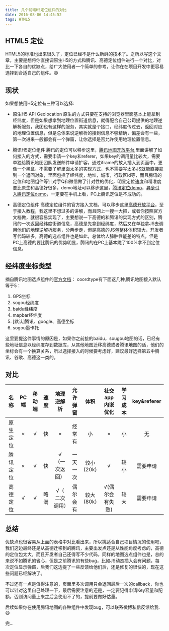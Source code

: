 ```yaml
---
title: 几个前端H5定位组件的对比
date: 2016-08-06 14:45:52
tags: HTML5
---
```


## HTML5 定位

HTML5的标准也出来很久了，定位已经不是什么新鲜的技术了。之所以写这个文章，主要是想将你直接调原生H5的方式和腾讯、高德定位组件进行一个对比，对比一下各自的优缺点，给广大使用者一个简单的参考，让你在在项目开发中更容易选择到合适自己的组件。😄

## 现状

如果想使用H5定位有三种可以选择:

* 原生H5 API Geolocation
原生的方式只要在支持的浏览器里面基本上能拿到经纬度，但是如果想拿到地理位置街道信息，就得配合自己公司提供的地理逆解析服务，我团也有这样的服务，其实就是个接口，经纬度传过去，返回对应的地理位置信息，但是总体来说逆解析的接到信息不够精确，偏差会有一些，第一次进来一般都会有一个弹窗，让你选择是否允许使用地理位置信息。

* 腾讯H5定位组件
腾讯的定位可以移步这里，[腾讯地图开放平台](http://lbs.qq.com/tool/component-geolocation.html),里面讲解了如何接入的方式，需要申请一个key和referer，如果key的调用量比较大，需要单独给腾讯地图团队发送邮件申请扩容，通过iframe的放入插入到页面中，更像一个黑盒，不需要了解里面太多的实现方式，也不需要写太多JS就能直接拿到一个返回对象，里面包括了经纬度，地址，城市，行政区id等，而且腾讯的定位和地图组件等针对手Q和微信做了针对性的优化，明显定位速度和精准度要比原生和高德好很多，demo地址可以移步这里，[腾讯定位demo](http://demo.codefilled.com/geolocation/location)，[异步引入腾讯定位demo](http://demo.codefilled.com/geolocation)，一定要在手机上看，PC上腾讯定位是不成功的。

* 高德定位组件
高德定位组件的官方接入文档，可以移步这里[高德开放平台](http://lbs.amap.com/api/javascript-api/summary/)，至于接入教程，我这里不想过多的讲解，而且网上一搜一大把，或者你按照官方文档做，就很容易实现了，主要想说一下高德的和腾讯的实现方式的区别，腾讯的一次返回经纬度街道信息，高德是先拿到经纬度，然后又在单独拿JS去调用他们的地理逆解析服务，分两步走，但是高德的JS包整体体积较大，开发者写代码较多，高德的选点组件也是如此，总体给人臃肿性能差的特点，但是PC上高德的要比腾讯的优势明显，腾讯的在PC上基本跪了100%拿不到定位信息。

## 经纬度坐标类型
摘自腾讯地图选点组件的[官方文档](http://lbs.qq.com/tool/component-picker.html)：
coordtype有下面这几种,腾讯地图接入默认等于5：
1. GPS坐标 
2. sogou经纬度 
3. baidu经纬度 
4. mapbar经纬度 
5. [默认]腾讯、google、高德坐标 
6. sogou墨卡托

这里要提这件事情的原因是，如果你之前接的baidu，sougou地图的话，已经有些地址信息以经纬度存到数据库，从其他地图迁移高德或者腾讯地图的话，他们的坐标会有一个换算关系，所以选择接入的时候要考虑好，建议最好选择第五中腾讯、谷歌、高德这一类的。

## 对比

| 名称       | PC端      | 移动端  | 速度  |  地理逆解析  | 允许弹窗 |  体积       |   社交app内嵌优化    |  学习成本  | key&referer|
|:---------:|:---------:|:------:|:-----:|:---------:|:-------:|:----------:|:------------------:|:--------:|:----------:|
|  原生定位  | ×          | √     | 快    |  ×         |  经常有  |   小       |    ×               |    小     | 无         |
|  腾讯定位  | ×          | √     | 快    | √（一次返回）| 一天一次  |  较小(20k) |    √               |    较小   | 需要申请     |
|  高德定位  | √          | √     | 略满  | √（ 二次调用）| 偶尔会有  |  较大(80k) |   √(偶尔会有失败)    |    较大   | 需要申请     |

## 总结
优缺点也很容易从上面的表格中对比看出来，所以挑适合自己项目情况的使用吧，我们这边最终还是从高德迁移到的腾讯，主要出发点还是从性能角度考虑的，高德的定位包太大，而且开发者自己还得写不少代码，同样的地图选点组件也是，总的来说不如腾讯的省心，但是之前腾讯的有些bug，比如JS动态插入会有问题，每次定位显示弹窗，后我们这边提了一些反馈给他们后，还是修复的很快的，现在这些问题已经解决了。

不过还有一点是值得注意的，页面里多次调用只会返回最后一次的callback，你也可以针对这里自己处理一下，最后需要注意的还是，一定要记得申请Key容量和配额，否则访问量上来之后会使用不了的，提前要做好估量。

后续如果你在使用腾讯地图的各种组件中发现bug，可以联系微博私信反馈给我. 😄

完...






